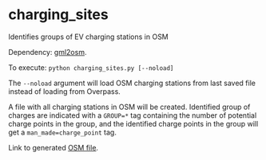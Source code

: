 # charging_sites
Identifies groups of EV charging stations in OSM

Dependency: [gml2osm](https://github.com/NKAmapper/gml2osm).

To execute: <code>python charging_sites.py [--noload]</code>

The <code>--noload</code> argument will load OSM charging stations from last saved file instead of loading from Overpass.

A file with all charging stations in OSM will be created. Identified group of charges are indicated with a <code>GROUP=*</code> tag containing the number of potential charge points in the group, and the identified charge points in the group will get a <code>man_made=charge_point</code> tag.

Link to generated [OSM file](https://drive.google.com/file/d/19pBT9zDDIVWt8Eu0gSXXc15BRQLtrknL/view?usp=share_link).
